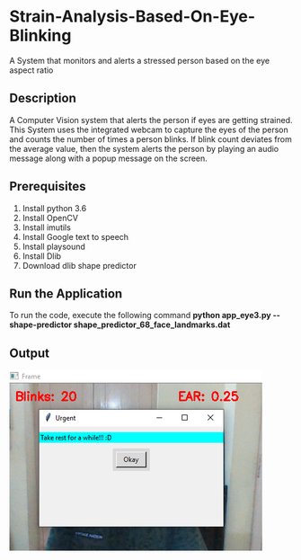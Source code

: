 # Strain-Analysis-Based-On-Eye-Blinking
A System that monitors and alerts a stressed person based on the eye aspect ratio
## Description
A Computer Vision system that alerts the person if eyes are getting strained. This System uses the integrated webcam to capture the eyes of the person and counts the number of times a person blinks. If blink count deviates from the average value, then the system alerts the person by playing an audio message along with a popup message on the screen.
## Prerequisites
1. Install python 3.6
2. Install OpenCV 
3. Install imutils
4. Install Google text to speech 
5. Install playsound
6. Install Dlib
7. Download dlib shape predictor
## Run the Application
To run the code, execute the following command
<b> python app_eye3.py --shape-predictor shape_predictor_68_face_landmarks.dat </b>
## Output
![](https://github.com/Meghana-U/Strain-Analysis-Based-On-Eye-Blinking/blob/main/output.PNG)
